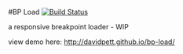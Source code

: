 #BP Load [![Build Status](https://travis-ci.org/davidpett/bp-load.svg?branch=master)](https://travis-ci.org/davidpett/bp-load)

a responsive breakpoint loader - WIP

view demo here: http://davidpett.github.io/bp-load/
